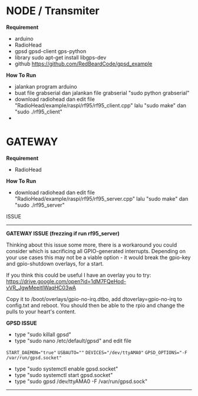 # NODE / Transmiter

**Requirement**
- arduino
- RadioHead
- gpsd gpsd-client gps-python
- library sudo apt-get install libgps-dev
- github https://github.com/RedBeardCode/gpsd_example

**How To Run**
- jalankan program arduino
- buat file grabserial dan jalankan file grabserial "sudo python grabserial"
- download radiohead dan edit file "RadioHead/example/raspi/rf95/rf95_client.cpp" lalu "sudo make" dan "sudo ./rf95_client"
- 

# GATEWAY

**Requirement**
- RadioHead

**How To Run**
- download radiohead dan edit file "RadioHead/example/raspi/rf95/rf95_server.cpp" lalu "sudo make" dan "sudo ./rf95_server"


ISSUE

----------------------------------------------------------
**GATEWAY ISSUE (frezzing if run rf95_server)**

Thinking about this issue some more, there is a workaround you could consider which is sacrificing all GPIO-generated interrupts. Depending on your use cases this may not be a viable option - it would break the gpio-key and gpio-shutdown overlays, for a start.

If you think this could be useful I have an overlay you to try: https://drive.google.com/open?id=1dM7FQeHod-vVR_JgwMeeitIWaqHC03wA

Copy it to /boot/overlays/gpio-no-irq.dtbo, add dtoverlay=gpio-no-irq to config.txt and reboot. You should then be able to the rpio and change the pulls to your heart's content.


**GPSD ISSUE**

- type "sudo killall gpsd"
- type "sudo nano /etc/default/gpsd" and edit file


> 

`START_DAEMON="true"`
`USBAUTO=""`
`DEVICES="/dev/ttyAMA0"`
`GPSD_OPTIONS="-F /var/run/gpsd.socket"`

- type "sudo systemctl enable gpsd.socket"
- type "sudo systemctl start gpsd.socket"
- type "sudo gpsd /dev/ttyAMA0 -F /var/run/gpsd.sock"


----------------------------------------------------------